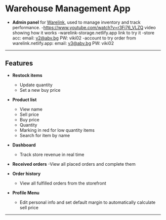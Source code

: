 # Warehouse Management App

- **Admin panel** for [Warelink](https://github.com/ViCS69/WareLink), used to manage inventory and track performance.
  -https://www.youtube.com/watch?v=r3Fi76_VLZQ video showing how it works
  -warelink-storage.netlify.app link to try it
  -store acc: email: v2@abv.bg PW: viki02
  -account to try order from warelink.netlify.app: email: v3@abv.bg PW: viki02
---

## Features

- **Restock items**
  - Update quantity  
  - Set a new buy price  

- **Product list**
  - View name  
  - Sell price  
  - Buy price  
  - Quantity  
  - Marking in red for low quantity items
  - Search for item by name
- **Dashboard**
  - Track store revenue in real time  

- **Received orders**
  -View all placed orders and complete them

- **Order history**
  - View all fulfilled orders from the storefront  

- **Profile Menu**
  - Edit personal info and set default margin to automatically calculate sell price
---


